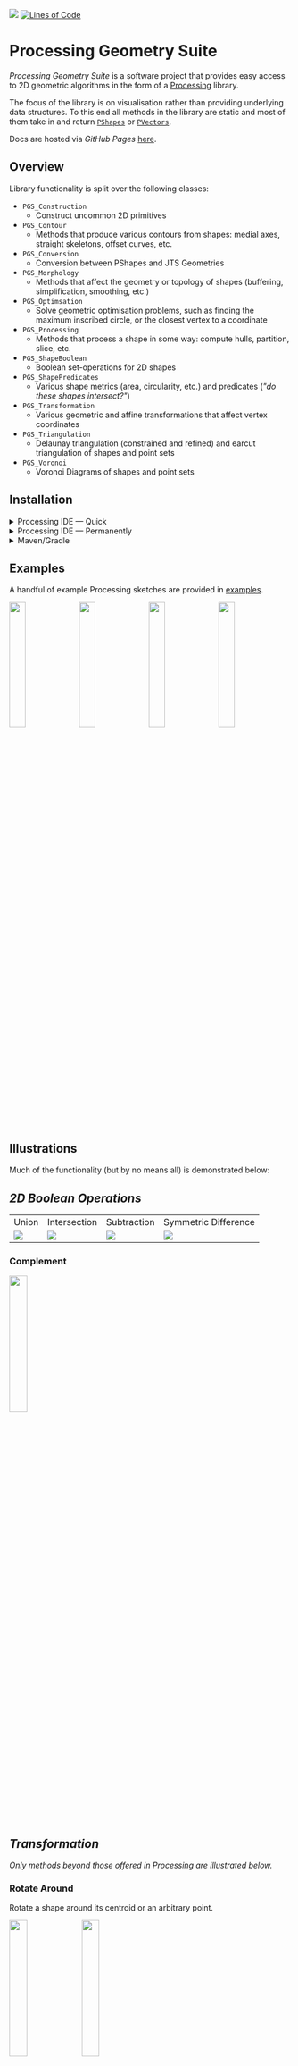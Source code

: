[![](https://jitpack.io/v/micycle1/PGS.svg)](https://jitpack.io/#micycle1/PGS) [![Lines of Code](https://sonarcloud.io/api/project_badges/measure?project=micycle1_PTS&metric=ncloc)](https://sonarcloud.io/dashboard?id=micycle1_PTS)

# Processing Geometry Suite

*Processing Geometry Suite* is a software project that provides easy access to 2D geometric algorithms in the form of a [Processing](https://processing.org/) library.

The focus of the library is on visualisation rather than providing underlying data structures. To this end all methods in the library are static and most of them take in and return [`PShapes`](https://processing.org/reference/PShape.html) or [`PVectors`](https://processing.org/reference/PVector.html).

Docs are hosted via *GitHub Pages* [here](https://micycle1.github.io/PGS/).

## **Overview**

Library functionality is split over the following classes:

* `PGS_Construction`
  * Construct uncommon 2D primitives
* `PGS_Contour`
  * Methods that produce various contours from shapes: medial axes, straight skeletons, offset curves, etc.
* `PGS_Conversion`
  * Conversion between PShapes and JTS Geometries 
* `PGS_Morphology`
  * Methods that affect the geometry or topology of shapes (buffering, simplification, smoothing, etc.)
* `PGS_Optimsation`
  * Solve geometric optimisation problems, such as finding the maximum inscribed circle, or the closest vertex to a coordinate
* `PGS_Processing`
  * Methods that process a shape in some way: compute hulls, partition, slice, etc. 
* `PGS_ShapeBoolean`
  * Boolean set-operations for 2D shapes
* `PGS_ShapePredicates`
  * Various shape metrics (area, circularity, etc.) and predicates (*"do these shapes intersect?"*)
* `PGS_Transformation`
  * Various geometric and affine transformations that affect vertex coordinates
* `PGS_Triangulation`
  * Delaunay triangulation (constrained and refined) and earcut triangulation of shapes and point sets
* `PGS_Voronoi`
  * Voronoi Diagrams of shapes and point sets

## **Installation**

<details><summary>Processing IDE — Quick</summary>
<p>

Download the latest *PGS.jar* from [releases](https://github.com/micycle1/PGS/releases) and simply drag-and-drop it onto the [Processing IDE](https://processing.org/reference/environment/).
</p>
</details>

<details><summary>Processing IDE — Permanently</summary>
<p>

Download the latest *PGS.jar* from [releases](https://github.com/micycle1/PGS/releases) and save it to `Documents\Processing\libraries\PGS\library`.

Result: `Documents\Processing\libraries\PGS\library\PGS.jar`.

(Note the *.jar* and the folder **must** be called `PGS` — rename the .jar if this is not the case).
</p>
</details>

<details><summary>Maven/Gradle</summary>
<p>

PGS is hosted as an artifact for use in Maven or Gradle projects via [Jitpack](https://jitpack.io/#micycle1/PGS) — follow the instructions there (very easy). 
</p>
</details>

## **Examples**

A handful of example Processing sketches are provided in [examples](https://github.com/micycle1/PGS/tree/master/examples).

<p float="middle">
  <img src="resources/examples/drawOffsetCurves.png" alt="" width="24%"/>
  <img src="resources/examples/partitionSmooth.png" alt="" width="24%"/>
  <img src="resources/examples/triangulate.png" alt="" width="24%"/>
  <img src="resources/examples/minkShearLetters.png" alt="" width="24%"/>
</p>


## **Illustrations**

Much of the functionality (but by no means all) is demonstrated below:

## *2D Boolean Operations*

<table>
  <tr>
    <td align="center" valign="center">Union</td>
    <td align="center" valign="center">Intersection</td>
    <td align="center" valign="center">Subtraction</td>
    <td align="center" valign="center">Symmetric Difference</td>
  </tr>
  <tr>
    <td valign="top"><img src="resources/boolean/union.gif"></td>
    <td valign="top"><img src="resources/boolean/intersect.gif"></td>
    <td valign="top"><img src="resources/boolean/subtract.gif"></td>
    <td valign="top" ><img src="resources/boolean/symDifference.gif"></td>
  </tr>
</table>

### Complement
<img src="resources/boolean/complement.png" alt="" width="25%"/>

## *Transformation*

*Only methods beyond those offered in Processing are illustrated below.*

### Rotate Around
Rotate a shape around its centroid or an arbitrary point.

<p float="middle">
  <img src="resources/transform/rotateCenter.gif" alt="" width="25%"/>
  <img src="resources/transform/rotate.gif" alt="" width="25%"/>
</p>

### Translate To
Translate a shape such that its centroid matches some position.

<img src="resources/transform/translateTo.gif" alt="" width="25%"/>

### Touch Scale
Scale one shape such that it touches another.

<img src="resources/transform/touchScale.gif" alt="" width="25%"/>

### Homothetic Transformation
Projection-transform a shape with respect to a fixed point.

<img src="resources/transform/homothetic.gif" alt="" width="25%"/>

## *Geometric Predicates & Metrics*

<table table-layout="fixed">
  <tr>
    <td align="center" valign="center">Intersects</td>
    <td align="center" valign="center">Contains Shape</td>
    <td align="center" valign="center">Contains Point</td>
  </tr>
  <tr>
    <td valign="top" align="center" width="33%"> <img src="resources/predicate/intersect.gif"><br>Do shapes intersect with each other?</td>
    <td valign="top" align="center" width="33%"><img src="resources/predicate/contains.gif"><br>Does one shape fully contain another?</td>
    <td valign="top" align="center" width="33%"><img src="resources/predicate/containsPoint.gif"><br>For individual points and point sets.</td>
</table>


### Metrics
* Length
* Circularity
* Similarity
* Holes
* Is simple?
* Is convex?
* Distance
* Area
* Centroid

## *Contour*

### Medial Axis
Medial axis transform with feature pruning via distance, area or *axial angle*. 

<p float="middle">
  <img src="resources/contour/medialAxis.gif" alt="" width="25%"/>
  <img src="resources/contour/medialAxis.png" alt="" width="25%"/>
</p>

### Straight Skeleton
<p float="middle">
  <img src="resources/contour/straightSkeleton.png" alt="" width="25%"/>
</p>

### Isolines (topographic contour lines)
Isolines from intra-shape euclidean distance, or point sets.

<p float="middle">
  <img src="resources/contour/isolines.gif" alt="" width="25%"/>
  <img src="resources/contour/isolines2.gif" alt="" width="25%"/>
</p>


### Offset Curves
Inner and exterior offset curves; based on *miter*, *bevel* or *round* offset styles. 

<p float="middle">
  <img src="resources/contour/miteredInterior.gif" alt="" width="25%"/>
  <img src="resources/contour/miteredExterior.gif" alt="" width="25%"/>
</p>

<table>
  <tr>
    <td align="center" valign="center" colspan="2">Voronoi Diagram</td>
    <td align="center" valign="center" colspan="2">Circle-site Voronoi Diagram</td>
  </tr>
  <tr>
    <td valign="top" width="25%"><img src="resources/contour/voronoi.gif"></td>
    <td valign="top" width="25%"><img src="resources/contour/voronoi1.png"></td>
    <td valign="top" width="25%"><img src="resources/contour/voronoiCircles.gif"></td>
    <td valign="top" width="25%"><img src="resources/contour/voronoiCircles.png"></td>
  </tr>
</table>

<table>
  <tr>
    <td align="center" valign="center" colspan="2">Delaunay Triangulation</td>
    <td align="center" valign="center" colspan="2">Earcut Triangulation</td>
  </tr>
  <tr>
    <td valign="top"><img src="resources/contour/triangulation1.png"></td>
    <td valign="top"><img src="resources/contour/triangulation2.png"></td>
    <td valign="top"><img src="resources/contour/earCut.png"></td>
    <td valign="top" ><img src="resources/contour/earCut2.png"></td>
  </tr>
</table>

### Poisson Delaunay Triangulation
*Delaunay triangulation* of shapes where *steiner points* generated by poisson disk sampling are inserted.

<img src="resources/contour/poissonTriangulation.gif" alt="" width="25%"/>

## *Morphology*

<table>
  <tr>
    <td align="center" valign="center">Buffer</td>
    <td align="center" valign="center">Erosion-Dilation</td>
    <td align="center" valign="center" colspan="2">Minkowski Addition</td>
  </tr>
  <tr>
    <td valign="top"><img src="resources/morphology/buffer.gif"></td>
    <td valign="top"><img src="resources/morphology/erosionDilation.gif"></td>
    <td valign="top"><img src="resources/morphology/minkSum.gif"></td>
    <td valign="top" ><img src="resources/morphology/minkDiff.gif"></td>
  </tr>
    <tr>
    <td align="center" valign="center"></td>
    <td align="center" valign="center">A negative followed by a positive buffer (in a single operation).</td>
    <td align="center" valign="center" colspan="2">Minkowski sum and difference (a.k.a buffer one shape using another shape; pictured: buffering using a rotating & growing triangle).</td>
  </tr>
</table>

### Simplification
<img src="resources/morphology/simplifyVW.gif" alt="" width="25%"/>

<table>
  <tr>
    <td align="center" valign="center">Smoothing</td>
    <td align="center" valign="center">Gaussian Smoothing</td>
    <td align="center" valign="center" colspan="2">Rounding</td>
  </tr>
  <tr>
    <td valign="top"><img src="resources/morphology/smooth.gif"></td>
    <td valign="top"><img src="resources/morphology/gaussianSmooth.gif"></td>
    <td valign="top"><img src="resources/morphology/round.gif"></td>
    <td valign="top" ><img src="resources/morphology/round2.gif"></td>
  </tr>
</table>


## *Geometry Processing*

### Point on Perimeter
Find a point some fraction along the perimeter of a shape (with perpendicular offset).

<img src="resources/geometry_processing/pointOnPerimeter.gif" alt="" width="25%"/>

### Points on Perimeter
Find *N* points (evenly distributed) along the perimeter of a shape, or points every *D* distance (with optional perpendicular offset).

<p float="middle">
  <img src="resources/geometry_processing/pointsOnPerimeter.gif" alt="" width="25%"/>
  <img src="resources/geometry_processing/pointsOnPerimeter2.gif" alt="" width="25%"/>
</p>

### Partitioning
Partition a shape into simple (convex) polygons.

<p float="middle">
  <img src="resources/geometry_processing/decompose1.png" alt="" width="25%"/>
  <img src="resources/geometry_processing/decompose2.png" alt="" width="25%"/>
</p>

### Splitting
Subdivide (recursively) a shape into quadrants

<img src="resources/geometry_processing/split.gif" alt="" width="25%"/>

### Slicing
Slice a shape in two along a given line

<img src="resources/geometry_processing/slice.gif" alt="" width="25%"/>

### Densification
<img src="resources/geometry_processing/densify.gif" alt="" width="25%"/>

### Constrained Random Point Set
Generate constrained random point sets where all points lie within a shape. Points can be distributed entirely randomly or according to grid with configurable tightness.

<p float="middle">
  <img src="resources/geometry_processing/randomGridPoints.gif" alt="" width="25%"/>
    <img src="resources/geometry_processing/randomGridPoints2.gif" alt="" width="25%"/>
</p>

### Envelope
<img src="resources/geometry_processing/envelope.png" alt="" width="25%"/>

### Concave Hull
Concave hull of point sets.
<p float="middle">
  <img src="resources/morphology/concaveHull.gif" alt="" width="25%"/>
  <img src="resources/morphology/concaveHull2.gif" alt="" width="25%"/>
</p>

### Convex Hull
<img src="resources/morphology/convexHull.png" alt="" width="25%"/>

### Snap Hull
A convex hull with some level of shape-feature snapping.

<img src="resources/morphology/snapHull.gif" alt="" width="25%"/>

### Shape Intersection
Find all points of intersection between two shapes.

<img src="resources/geometry_processing/shapeIntersection.gif" alt="" width="25%"/>

### Segment Set Intersection

Find all points of intersection between a collection of line segments.

<p float="middle">
  <img src="resources/geometry_processing/segmentIntersection.png" alt="" width="25%"/>
  <img src="resources/geometry_processing/segmentIntersection2.png" alt="" width="25%"/>
</p>

## *Geometric Optimisation*

### Closest Point
<img src="resources/pgs/closestVertex.gif" alt="" width="25%"/>

### Maximum Inscribed Circle
<img src="resources/pgs/inscribedCircle.gif" alt="" width="25%"/>

### Maximum Inscribed Rectangle
Maximum inscribed axis-aligned rectangle of convex shapes.

<p float="middle">
  <img src="resources/optimisation/mir1.png" alt="" width="25%"/>
  <img src="resources/optimisation/mir2.png" alt="" width="25%"/>
</p>

<table>
  <tr>
    <td align="center" valign="center" colspan="2">Minimum Bounding Circle</td>
    <td align="center" valign="center" colspan="2">Minimum Bounding Ellipse</td>
  </tr>
  <tr>
    <td valign="top"><img src="resources/pgs/minimumBoundingCircle.png"></td>
    <td valign="top"><img src="resources/optimisation/mbc2.png"></td>
    <td valign="top"><img src="resources/optimisation/mbe1.png"></td>
    <td valign="top" ><img src="resources/optimisation/mbe2.png"></td>
  </tr>
</table>


### Minimum Bounding Rectangle
<img src="resources/pgs/minimumBoundingRectangle.png" alt="" width="25%"/>

### Problem of Apollonius

<p float="middle">
  <img src="resources/optimisation/apollonius1.gif" alt="" width="25%"/>
  <img src="resources/optimisation/apollonius2.gif" alt="" width="25%"/>
</p>

## *Construction*

<table>
  <tr>
    <td align="center" valign="center">Supercircle</td>
    <td align="center" valign="center">Supershape</td>
    <td align="center" valign="center" colspan="2">Star</td>
  </tr>
  <tr>
    <td valign="top"><img src="resources/pgs/superCircle.gif"></td>
    <td valign="top"><img src="resources/pgs/supershape.gif"></td>
    <td valign="top"><img src="resources/pgs/star.gif"></td>
    <td valign="top" ><img src="resources/pgs/star2.gif"></td>
  </tr>
</table>

### Random Polygon
Generate a random convex n-gon

<img src="resources/pgs/randomPolygon.gif" alt="" width="25%"/>
